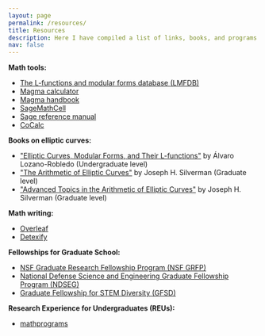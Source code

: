 ```yaml
---
layout: page
permalink: /resources/
title: Resources
description: Here I have compiled a list of links, books, and programs that have been useful to me. 
nav: false
---
```


<!-- For now, this page is assumed to be a static description of your courses. You can convert it to a collection similar to `_projects/` so that you can have a dedicated page for each course. -->

**Math tools:**
* [The L-functions and modular forms database (LMFDB)](https://www.lmfdb.org/)
* [Magma calculator](http://magma.maths.usyd.edu.au/calc/)
* [Magma handbook](http://magma.maths.usyd.edu.au/magma/handbook/)
* [SageMathCell](https://sagecell.sagemath.org/)
* [Sage reference manual](https://doc.sagemath.org/html/en/reference/index.html)
* [CoCalc](https://cocalc.com/)

**Books on elliptic curves:**
* ["Elliptic Curves, Modular Forms, and Their L-functions"](https://www.amazon.com/Elliptic-Modular-L-functions-Student-Mathematical/dp/0821852426) by Álvaro Lozano-Robledo (Undergraduate level)
* ["The Arithmetic of Elliptic Curves"](https://www.amazon.com/Arithmetic-Elliptic-Curves-Graduate-Mathematics/dp/0387094938) by Joseph H. Silverman (Graduate level)
* ["Advanced Topics in the Arithmetic of Elliptic Curves"](https://www.amazon.com/Advanced-Arithmetic-Elliptic-Graduate-Mathematics/dp/0387943285) by Joseph H. Silverman (Graduate level)

**Math writing:**
* [Overleaf](https://www.overleaf.com/)
* [Detexify](https://detexify.kirelabs.org/classify.html)

**Fellowships for Graduate School:**
* [NSF Graduate Research Fellowship Program (NSF GRFP)](https://www.nsfgrfp.org/)
* [National Defense Science and Engineering Graduate Fellowship Program (NDSEG)](https://ndseg.org/)
* [Graduate Fellowship for STEM Diversity (GFSD)](https://stemfellowships.org/)

**Research Experience for Undergraduates (REUs):**
* [mathprograms](https://www.mathprograms.org/)

